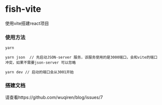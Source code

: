# fish-vite
使用vite搭建react项目

### 使用方法

```
yarn 

yarn json  // 先启动JSON-server 服务，该服务使用的是3000端口，会和vite的端口冲突，如果不需要json-server 可以忽略

yarn dev // 启动的端口会从3001开始
```
### 搭建文档
请查看https://github.com/wuqiren/blog/issues/7


